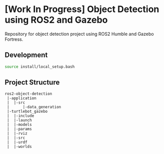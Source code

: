 # [Work In Progress] Object Detection using ROS2 and Gazebo

Repository for object detection project using ROS2 Humble and Gazebo Fortress.

## Development

```bash
source install/local_setup.bash
```

## Project Structure

```
ros2-object-detection
 |-application
 |  |-src
 |      |-data_generation
 |-turtlebot_gazebo
 |  |-include
 |  |-launch
 |  |-models
 |  |-params
 |  |-rviz
 |  |-src
 |  |-urdf
 |  |-worlds
```
